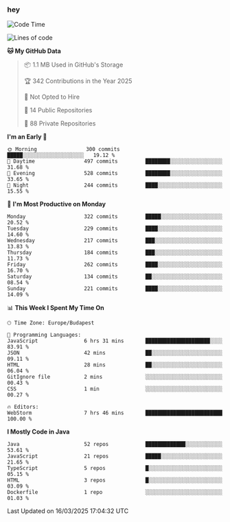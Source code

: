 ### hey

<!--START_SECTION:waka-->
![Code Time](http://img.shields.io/badge/Code%20Time-1%2C131%20hrs%2030%20mins-blue)

![Lines of code](https://img.shields.io/badge/From%20Hello%20World%20I%27ve%20Written-2.5%20million%20lines%20of%20code-blue)

**🐱 My GitHub Data** 

> 📦 1.1 MB Used in GitHub's Storage 
 > 
> 🏆 342 Contributions in the Year 2025
 > 
> 🚫 Not Opted to Hire
 > 
> 📜 14 Public Repositories 
 > 
> 🔑 88 Private Repositories 
 > 
**I'm an Early 🐤** 

```text
🌞 Morning                300 commits         █████░░░░░░░░░░░░░░░░░░░░   19.12 % 
🌆 Daytime                497 commits         ████████░░░░░░░░░░░░░░░░░   31.68 % 
🌃 Evening                528 commits         ████████░░░░░░░░░░░░░░░░░   33.65 % 
🌙 Night                  244 commits         ████░░░░░░░░░░░░░░░░░░░░░   15.55 % 
```
📅 **I'm Most Productive on Monday** 

```text
Monday                   322 commits         █████░░░░░░░░░░░░░░░░░░░░   20.52 % 
Tuesday                  229 commits         ████░░░░░░░░░░░░░░░░░░░░░   14.60 % 
Wednesday                217 commits         ███░░░░░░░░░░░░░░░░░░░░░░   13.83 % 
Thursday                 184 commits         ███░░░░░░░░░░░░░░░░░░░░░░   11.73 % 
Friday                   262 commits         ████░░░░░░░░░░░░░░░░░░░░░   16.70 % 
Saturday                 134 commits         ██░░░░░░░░░░░░░░░░░░░░░░░   08.54 % 
Sunday                   221 commits         ████░░░░░░░░░░░░░░░░░░░░░   14.09 % 
```


📊 **This Week I Spent My Time On** 

```text
🕑︎ Time Zone: Europe/Budapest

💬 Programming Languages: 
JavaScript               6 hrs 31 mins       █████████████████████░░░░   83.91 % 
JSON                     42 mins             ██░░░░░░░░░░░░░░░░░░░░░░░   09.11 % 
HTML                     28 mins             ██░░░░░░░░░░░░░░░░░░░░░░░   06.04 % 
GitIgnore file           2 mins              ░░░░░░░░░░░░░░░░░░░░░░░░░   00.43 % 
CSS                      1 min               ░░░░░░░░░░░░░░░░░░░░░░░░░   00.27 % 

🔥 Editors: 
WebStorm                 7 hrs 46 mins       █████████████████████████   100.00 % 
```

**I Mostly Code in Java** 

```text
Java                     52 repos            █████████████░░░░░░░░░░░░   53.61 % 
JavaScript               21 repos            █████░░░░░░░░░░░░░░░░░░░░   21.65 % 
TypeScript               5 repos             █░░░░░░░░░░░░░░░░░░░░░░░░   05.15 % 
HTML                     3 repos             █░░░░░░░░░░░░░░░░░░░░░░░░   03.09 % 
Dockerfile               1 repo              ░░░░░░░░░░░░░░░░░░░░░░░░░   01.03 % 
```




 Last Updated on 16/03/2025 17:04:32 UTC
<!--END_SECTION:waka-->
